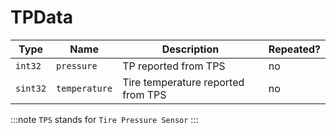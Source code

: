 # TPData

Type|Name|Description|Repeated?
-|-|-|-
`int32`|`pressure`|TP reported from TPS|no
`sint32`|`temperature`|Tire temperature reported from TPS|no

:::note
`TPS` stands for `Tire Pressure Sensor`
:::